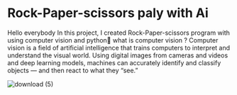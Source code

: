 # Rock-Paper-scissors paly with Ai
Hello everybody 
In this project, I created Rock-Paper-scissors program with using computer vision and python🐍
what is computer vision ?
Computer vision is a field of artificial intelligence that trains computers to interpret and understand the visual world. 
Using digital images from cameras and videos and deep learning models, machines can accurately identify and classify objects — and then react to what they “see.”


![download (5)](https://user-images.githubusercontent.com/106923820/177140662-bb3efa66-4a54-4e52-8061-257c1dff6825.jpg)
